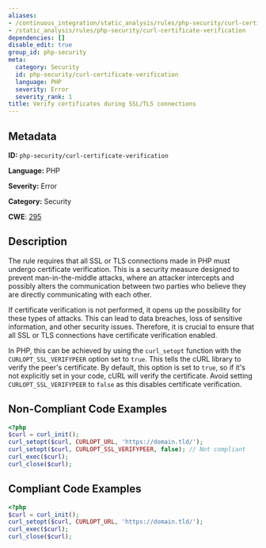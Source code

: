 ```yaml
---
aliases:
- /continuous_integration/static_analysis/rules/php-security/curl-certificate-verification
- /static_analysis/rules/php-security/curl-certificate-verification
dependencies: []
disable_edit: true
group_id: php-security
meta:
  category: Security
  id: php-security/curl-certificate-verification
  language: PHP
  severity: Error
  severity_rank: 1
title: Verify certificates during SSL/TLS connections
---
```

<!--  SOURCED FROM https://github.com/DataDog/datadog-static-analyzer-rule-docs -->


## Metadata
**ID:** `php-security/curl-certificate-verification`

**Language:** PHP

**Severity:** Error

**Category:** Security

**CWE**: [295](https://cwe.mitre.org/data/definitions/295.html)

## Description
The rule requires that all SSL or TLS connections made in PHP must undergo certificate verification. This is a security measure designed to prevent man-in-the-middle attacks, where an attacker intercepts and possibly alters the communication between two parties who believe they are directly communicating with each other.

If certificate verification is not performed, it opens up the possibility for these types of attacks. This can lead to data breaches, loss of sensitive information, and other security issues. Therefore, it is crucial to ensure that all SSL or TLS connections have certificate verification enabled.

In PHP, this can be achieved by using the `curl_setopt` function with the `CURLOPT_SSL_VERIFYPEER` option set to `true`. This tells the cURL library to verify the peer's certificate. By default, this option is set to `true`, so if it's not explicitly set in your code, cURL will verify the certificate. Avoid setting `CURLOPT_SSL_VERIFYPEER` to `false` as this disables certificate verification.

## Non-Compliant Code Examples
```php
<?php
$curl = curl_init();
curl_setopt($curl, CURLOPT_URL, 'https://domain.tld/');
curl_setopt($curl, CURLOPT_SSL_VERIFYPEER, false); // Not compliant
curl_exec($curl);
curl_close($curl);
```

## Compliant Code Examples
```php
<?php
$curl = curl_init();
curl_setopt($curl, CURLOPT_URL, 'https://domain.tld/');
curl_exec($curl);
curl_close($curl);
```
